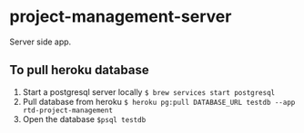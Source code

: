 # project-management-server

Server side app.

## To pull heroku database
1. Start a postgresql server locally
`$ brew services start postgresql`
2. Pull database from heroku
`$ heroku pg:pull DATABASE_URL testdb --app rtd-project-management`
3. Open the database
`$psql testdb`